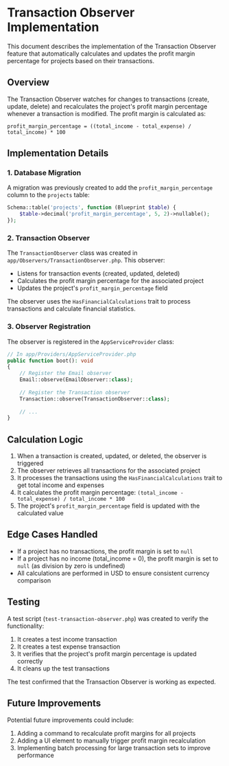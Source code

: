 # Transaction Observer Implementation

This document describes the implementation of the Transaction Observer feature that automatically calculates and updates the profit margin percentage for projects based on their transactions.

## Overview

The Transaction Observer watches for changes to transactions (create, update, delete) and recalculates the project's profit margin percentage whenever a transaction is modified. The profit margin is calculated as:

```
profit_margin_percentage = ((total_income - total_expense) / total_income) * 100
```

## Implementation Details

### 1. Database Migration

A migration was previously created to add the `profit_margin_percentage` column to the `projects` table:

```php
Schema::table('projects', function (Blueprint $table) {
    $table->decimal('profit_margin_percentage', 5, 2)->nullable();
});
```

### 2. Transaction Observer

The `TransactionObserver` class was created in `app/Observers/TransactionObserver.php`. This observer:

- Listens for transaction events (created, updated, deleted)
- Calculates the profit margin percentage for the associated project
- Updates the project's `profit_margin_percentage` field

The observer uses the `HasFinancialCalculations` trait to process transactions and calculate financial statistics.

### 3. Observer Registration

The observer is registered in the `AppServiceProvider` class:

```php
// In app/Providers/AppServiceProvider.php
public function boot(): void
{
    // Register the Email observer
    Email::observe(EmailObserver::class);
    
    // Register the Transaction observer
    Transaction::observe(TransactionObserver::class);
    
    // ...
}
```

## Calculation Logic

1. When a transaction is created, updated, or deleted, the observer is triggered
2. The observer retrieves all transactions for the associated project
3. It processes the transactions using the `HasFinancialCalculations` trait to get total income and expenses
4. It calculates the profit margin percentage: `(total_income - total_expense) / total_income * 100`
5. The project's `profit_margin_percentage` field is updated with the calculated value

## Edge Cases Handled

- If a project has no transactions, the profit margin is set to `null`
- If a project has no income (total_income = 0), the profit margin is set to `null` (as division by zero is undefined)
- All calculations are performed in USD to ensure consistent currency comparison

## Testing

A test script (`test-transaction-observer.php`) was created to verify the functionality:

1. It creates a test income transaction
2. It creates a test expense transaction
3. It verifies that the project's profit margin percentage is updated correctly
4. It cleans up the test transactions

The test confirmed that the Transaction Observer is working as expected.

## Future Improvements

Potential future improvements could include:

1. Adding a command to recalculate profit margins for all projects
2. Adding a UI element to manually trigger profit margin recalculation
3. Implementing batch processing for large transaction sets to improve performance
